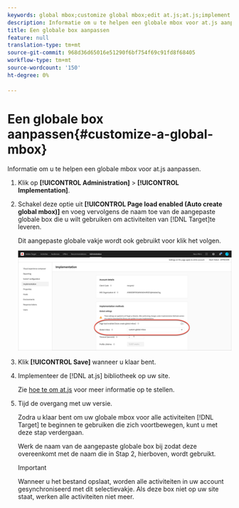 ```yaml
---
keywords: global mbox;customize global mbox;edit at.js;at.js;implement at.js
description: Informatie om u te helpen een globale mbox voor at.js aanpassen.
title: Een globale box aanpassen
feature: null
translation-type: tm+mt
source-git-commit: 968d36d65016e51290f6bf754f69c91fd8f68405
workflow-type: tm+mt
source-wordcount: '150'
ht-degree: 0%

---
```



# Een globale box aanpassen{#customize-a-global-mbox}

Informatie om u te helpen een globale mbox voor at.js aanpassen.

1. Klik op **[!UICONTROL Administration]** > **[!UICONTROL Implementation]**.

1. Schakel deze optie uit **[!UICONTROL Page load enabled (Auto create global mbox)]** en voeg vervolgens de naam toe van de aangepaste globale box die u wilt gebruiken om activiteiten van [!DNL Target]te leveren.

   Dit aangepaste globale vakje wordt ook gebruikt voor klik het volgen.

   ![custom-global-mbox](/help/c-implementing-target/c-implementing-target-for-client-side-web/t-mbox-download/c-understanding-global-mbox/assets/custom-global-mbox.png)

1. Klik **[!UICONTROL Save]** wanneer u klaar bent.

1. Implementeer de [!DNL at.js] bibliotheek op uw site.

   Zie [hoe te om at.js](/help/c-implementing-target/c-implementing-target-for-client-side-web/how-to-deployatjs/how-to-deployatjs.md) voor meer informatie op te stellen.

1. Tijd de overgang met uw versie.

   Zodra u klaar bent om uw globale mbox voor alle activiteiten [!DNL Target] te beginnen te gebruiken die zich voortbewegen, kunt u met deze stap verdergaan.

   Werk de naam van de aangepaste globale box bij zodat deze overeenkomt met de naam die in Stap 2, hierboven, wordt gebruikt.

   >[!IMPORTANT]
   >
   >Wanneer u het bestand opslaat, worden alle activiteiten in uw account gesynchroniseerd met dit selectievakje. Als deze box niet op uw site staat, werken alle activiteiten niet meer.

